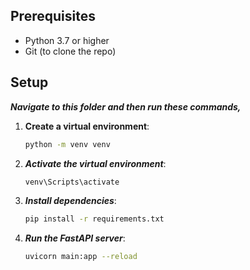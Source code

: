 
## Prerequisites

- Python 3.7 or higher
- Git (to clone the repo)

## Setup

***Navigate to this folder and then run these commands,***


1. **Create a virtual environment**:
    ```bash
    python -m venv venv
2. ***Activate the virtual environment***:
   ```bash
   venv\Scripts\activate
3. ***Install dependencies***:
   ```bash
   pip install -r requirements.txt
4. ***Run the FastAPI server***:
   ```bash
   uvicorn main:app --reload 
   
   
   
    
